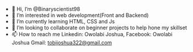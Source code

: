 - 👋 Hi, I’m @Binaryscientist98
- 👀 I’m interested in web development(Front and Backend)
- 🌱 I’m currently learning HTML, CSS and Js
- 💞️ I’m looking to collaborate on beginner projects to help hone my skillset 
- 📫 How to reach me Linkedin: Owolabi Joshua,  Facebook: Owolabi Joshua Gmail: tobijoshua322@gmail.com 

<!---
Binaryscientist98/Binaryscientist98 is a ✨ special ✨ repository because its `README.md` (this file) appears on your GitHub profile.
You can click the Preview link to take a look at your changes.
--->
